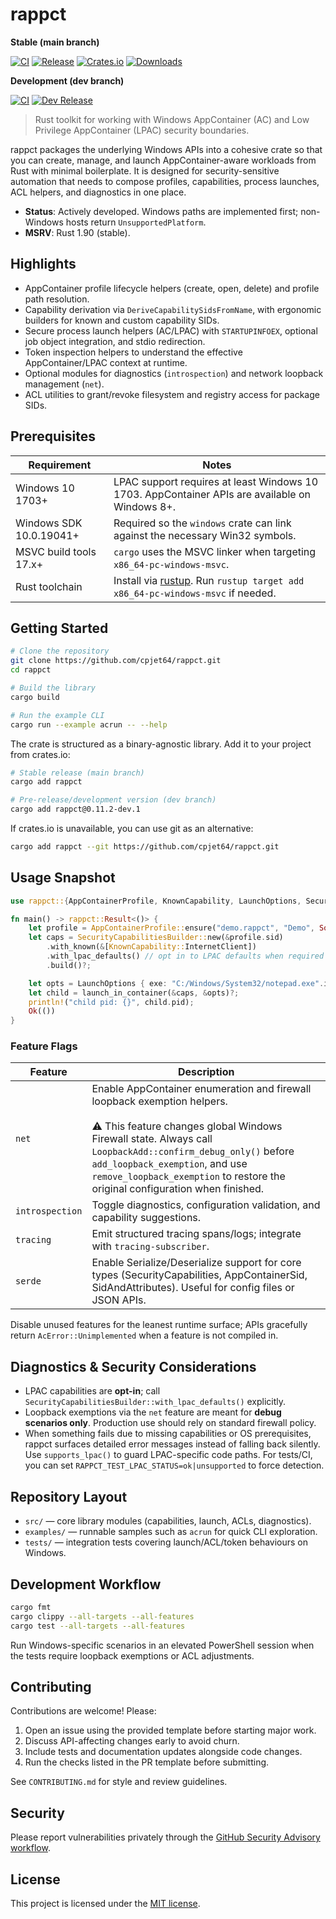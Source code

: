 # rappct

**Stable (main branch)**

[![CI](https://github.com/cpjet64/rappct/actions/workflows/ci.yml/badge.svg?branch=main)](https://github.com/cpjet64/rappct/actions/workflows/ci.yml?query=branch%3Amain)
[![Release](https://img.shields.io/github/v/release/cpjet64/rappct)](https://github.com/cpjet64/rappct/releases)
[![Crates.io](https://img.shields.io/crates/v/rappct)](https://crates.io/crates/rappct)
[![Downloads](https://img.shields.io/crates/d/rappct)](https://crates.io/crates/rappct)

**Development (dev branch)**

[![CI](https://github.com/cpjet64/rappct/actions/workflows/ci.yml/badge.svg?branch=dev)](https://github.com/cpjet64/rappct/actions/workflows/ci.yml?query=branch%3Adev)
[![Dev Release](https://img.shields.io/github/v/release/cpjet64/rappct?include_prereleases&filter=*-dev.*&label=dev%20release)](https://github.com/cpjet64/rappct/releases?q=prerelease%3Atrue)

> Rust toolkit for working with Windows AppContainer (AC) and Low Privilege AppContainer (LPAC) security boundaries.

rappct packages the underlying Windows APIs into a cohesive crate so that you can create, manage, and launch
AppContainer-aware workloads from Rust with minimal boilerplate. It is designed for security-sensitive automation
that needs to compose profiles, capabilities, process launches, ACL helpers, and diagnostics in one place.

- **Status**: Actively developed. Windows paths are implemented first; non-Windows hosts return `UnsupportedPlatform`.
- **MSRV**: Rust 1.90 (stable).

## Highlights

- AppContainer profile lifecycle helpers (create, open, delete) and profile path resolution.
- Capability derivation via `DeriveCapabilitySidsFromName`, with ergonomic builders for known and custom capability SIDs.
- Secure process launch helpers (AC/LPAC) with `STARTUPINFOEX`, optional job object integration, and stdio redirection.
- Token inspection helpers to understand the effective AppContainer/LPAC context at runtime.
- Optional modules for diagnostics (`introspection`) and network loopback management (`net`).
- ACL utilities to grant/revoke filesystem and registry access for package SIDs.

## Prerequisites

| Requirement | Notes |
|-------------|-------|
| Windows 10 1703+ | LPAC support requires at least Windows 10 1703. AppContainer APIs are available on Windows 8+. |
| Windows SDK 10.0.19041+ | Required so the `windows` crate can link against the necessary Win32 symbols. |
| MSVC build tools 17.x+ | `cargo` uses the MSVC linker when targeting `x86_64-pc-windows-msvc`. |
| Rust toolchain | Install via [rustup](https://rustup.rs). Run `rustup target add x86_64-pc-windows-msvc` if needed. |

## Getting Started

```bash
# Clone the repository
git clone https://github.com/cpjet64/rappct.git
cd rappct

# Build the library
cargo build

# Run the example CLI
cargo run --example acrun -- --help
```

The crate is structured as a binary-agnostic library. Add it to your project from crates.io:

```bash
# Stable release (main branch)
cargo add rappct

# Pre-release/development version (dev branch)
cargo add rappct@0.11.2-dev.1
```

If crates.io is unavailable, you can use git as an alternative:

```bash
cargo add rappct --git https://github.com/cpjet64/rappct.git
```

## Usage Snapshot

```rust
use rappct::{AppContainerProfile, KnownCapability, LaunchOptions, SecurityCapabilitiesBuilder, launch_in_container};

fn main() -> rappct::Result<()> {
    let profile = AppContainerProfile::ensure("demo.rappct", "Demo", Some("rappct example"))?;
    let caps = SecurityCapabilitiesBuilder::new(&profile.sid)
        .with_known(&[KnownCapability::InternetClient])
        .with_lpac_defaults() // opt in to LPAC defaults when required
        .build()?;

    let opts = LaunchOptions { exe: "C:/Windows/System32/notepad.exe".into(), ..Default::default() };
    let child = launch_in_container(&caps, &opts)?;
    println!("child pid: {}", child.pid);
    Ok(())
}
```

### Feature Flags

| Feature | Description |
|---------|-------------|
| `net` | Enable AppContainer enumeration and firewall loopback exemption helpers.<br><br>⚠️ This feature changes global Windows Firewall state. Always call `LoopbackAdd::confirm_debug_only()` before `add_loopback_exemption`, and use `remove_loopback_exemption` to restore the original configuration when finished. |
| `introspection` | Toggle diagnostics, configuration validation, and capability suggestions. |
| `tracing` | Emit structured tracing spans/logs; integrate with `tracing-subscriber`. |
| `serde` | Enable Serialize/Deserialize support for core types (SecurityCapabilities, AppContainerSid, SidAndAttributes). Useful for config files or JSON APIs. |

Disable unused features for the leanest runtime surface; APIs gracefully return `AcError::Unimplemented` when a
feature is not compiled in.

## Diagnostics & Security Considerations

- LPAC capabilities are **opt-in**; call `SecurityCapabilitiesBuilder::with_lpac_defaults()` explicitly.
- Loopback exemptions via the `net` feature are meant for **debug scenarios only**. Production use should rely on
  standard firewall policy.
- When something fails due to missing capabilities or OS prerequisites, rappct surfaces detailed error messages instead
  of falling back silently. Use `supports_lpac()` to guard LPAC-specific code paths.
  For tests/CI, you can set `RAPPCT_TEST_LPAC_STATUS=ok|unsupported` to force detection.

## Repository Layout

- `src/` &mdash; core library modules (capabilities, launch, ACLs, diagnostics).
- `examples/` &mdash; runnable samples such as `acrun` for quick CLI exploration.
- `tests/` &mdash; integration tests covering launch/ACL/token behaviours on Windows.

## Development Workflow

```bash
cargo fmt
cargo clippy --all-targets --all-features
cargo test --all-targets --all-features
```

Run Windows-specific scenarios in an elevated PowerShell session when the tests require loopback exemptions or ACL
adjustments.

## Contributing

Contributions are welcome! Please:

1. Open an issue using the provided template before starting major work.
2. Discuss API-affecting changes early to avoid churn.
3. Include tests and documentation updates alongside code changes.
4. Run the checks listed in the PR template before submitting.

See `CONTRIBUTING.md` for style and review guidelines.

## Security

Please report vulnerabilities privately through the [GitHub Security Advisory workflow](https://github.com/cpjet64/rappct/security/policy).

## License

This project is licensed under the [MIT license](LICENSE).
